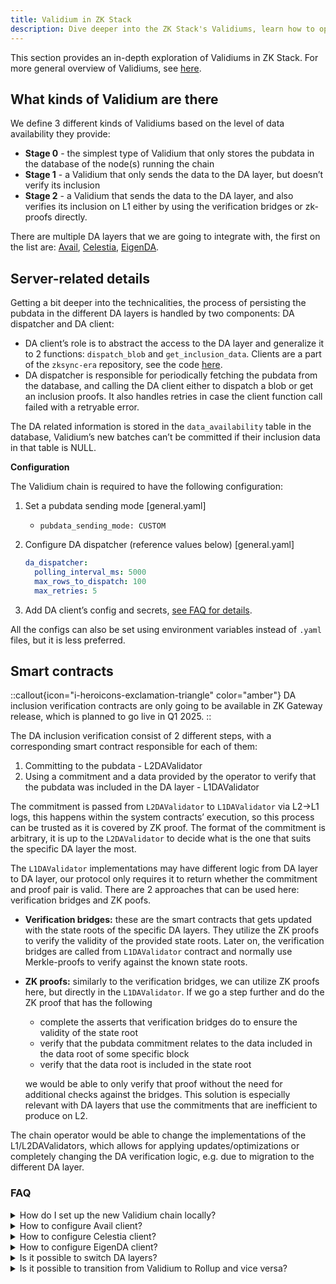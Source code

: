 ```yaml
---
title: Validium in ZK Stack
description: Dive deeper into the ZK Stack's Validiums, learn how to operate and configure them.
---
```


This section provides an in-depth exploration of Validiums in ZK Stack. For more general overview of Validiums,
see [here](../05.concepts/60.data-availability/20.validiums.md).

## What kinds of Validium are there

We define 3 different kinds of Validiums based on the level of data availability they provide:

- **Stage 0** - the simplest type of Validium that only stores the pubdata in the database of the node(s) running the
  chain
- **Stage 1** - a Validium that only sends the data to the DA layer, but doesn’t verify its inclusion
- **Stage 2** - a Validium that sends the data to the DA layer, and also verifies its inclusion on L1 either by using
  the verification bridges or zk-proofs directly.

There are multiple DA layers that we are going to integrate with, the first on the list are:
[Avail](https://www.availproject.org/), [Celestia](https://celestia.org/), [EigenDA](https://www.eigenda.xyz/).

## Server-related details

Getting a bit deeper into the technicalities, the process of persisting the pubdata in the different DA layers is
handled by two components: DA dispatcher and DA client:

- DA client’s role is to abstract the access to the DA layer and generalize it to 2 functions: `dispatch_blob`
  and `get_inclusion_data`. Clients are a part of the `zksync-era` repository, see the
  code [here](https://github.com/matter-labs/zksync-era/tree/main/core/node/da_clients/src).
- DA dispatcher is responsible for periodically fetching the pubdata from the database, and calling the DA client either
  to dispatch a blob or get an inclusion proofs. It also handles retries in case the client function call failed with a
  retryable error.

The DA related information is stored in the `data_availability` table in the database, Validium’s new batches can’t be
committed if their inclusion data in that table is NULL.

**Configuration**

The Validium chain is required to have the following configuration:

1. Set a pubdata sending mode [general.yaml]
    - `pubdata_sending_mode: CUSTOM`
2. Configure DA dispatcher (reference values below) [general.yaml]

    ```yaml
    da_dispatcher:
      polling_interval_ms: 5000
      max_rows_to_dispatch: 100
      max_retries: 5
    ```

3. Add DA client’s config and secrets, [see FAQ for details](#faq).

All the configs can also be set using environment variables instead of `.yaml` files, but it is less preferred.

## Smart contracts

::callout{icon="i-heroicons-exclamation-triangle" color="amber"}
DA inclusion verification contracts are only going to be available in ZK Gateway release, which is planned to go live in Q1 2025.
::

The DA inclusion verification consist of 2 different steps, with a corresponding smart contract responsible for each of
them:

1. Committing to the pubdata - L2DAValidator
2. Using a commitment and a data provided by the operator to verify that the pubdata was included in the DA layer -
   L1DAValidator

The commitment is passed from `L2DAValidator` to `L1DAValidator` via L2→L1 logs, this happens within the system
contracts’ execution, so this process can be trusted as it is covered by ZK proof. The format of the commitment is
arbitrary, it is up to the `L2DAValidator` to decide what is the one that suits the specific DA layer the most.

The `L1DAValidator` implementations may have different logic from DA layer to DA layer, our protocol only requires it to
return whether the commitment and proof pair is valid. There are 2 approaches that can be used here: verification
bridges and ZK poofs.

- **Verification bridges:** these are the smart contracts that gets updated with the state roots of the specific DA
  layers. They utilize the ZK proofs to verify the validity of the provided state roots. Later on, the verification
  bridges are called from `L1DAValidator` contract and normally use Merkle-proofs to verify against the known state
  roots.
- **ZK proofs:** similarly to the verification bridges, we can utilize ZK proofs here, but directly in
  the `L1DAValidator`. If we go a step further and do the ZK proof that has the following
  - complete the asserts that verification bridges do to ensure the validity of the state root
  - verify that the pubdata commitment relates to the data included in the data root of some specific block
  - verify that the data root is included in the state root

  we would be able to only verify that proof without the need for additional checks against the bridges. This solution
  is especially relevant with DA layers that use the commitments that are inefficient to produce on L2.

The chain operator would be able to change the implementations of the L1/L2DAValidators, which allows for applying
updates/optimizations or completely changing the DA verification logic, e.g. due to migration to the different DA layer.

### FAQ

<details>
<summary>How do I set up the new Validium chain locally?</summary>

1. Install `zkstack` following [this](https://github.com/matter-labs/zksync-era/tree/main/zkstack_cli) guide
2. `zkstack dev clean all` - to make sure you have an empty setup
3. `zkstack containers` - this creates the necessary docker containers
4. `zkstack ecosystem init` - init a default ecosystem (go with default options everywhere)
5. `zkstack chain create` - create a new chain, stick to the default options, but select Validium when prompted, use this
  chain as default (the last question there)
6. `zkstack chain init` - init the new chain
7. configure the client, see the sections below
8. `zkstack server --chain YOUR_CHAIN_NAME` - run the server

</details>

<details>
<summary>How to configure Avail client?</summary>

1. Add the following block to the `general.yaml`, values used are only an example:
    - Full client:

       ```yaml
       da_client:
         avail:
           bridge_api_url: https://bridge.somedomain.com
           timeout_ms: 10000
           full_client:
             api_node_url: wss://turing-rpc.avail.so/ws
             app_id: 1
       ```

    - Gas relay:

        ```yaml
        da_client:
          avail:
            bridge_api_url: https://bridge.somedomain.com
            timeout_ms: 10000
            gas_relay:
              gas_relay_api_url: https://gas-relay.domain.com
              max_retries: 5
        ```

2. Add the following block to the `secrets.yaml`:
    - Full client

       ```yaml
       da:
         avail:
           seed_phrase: YOUR_SEED_PHRASE
       ```

    - Gas relay

        ```yaml
        da:
          avail:
            gas_relay_api_key: YOUR_API_KEY
        ```

</details>

<details>
<summary>How to configure Celestia client?</summary>

1. Add the following block to the `general.yaml`, values used are only an example:

   ```yaml
    da_client:
      celestia:
        api_node_url: https://api-node.somedomain.com
        namespace: 000000000000000000000000000000000000ca1de12a5e2d5beb9ba9
        chain_id: mocha-4
        timeout_ms: 30000
    ```

2. Add the following block to the `secrets.yaml`:

    ```yaml
    da:
      celestia:
        private_key: YOUR_PRIVATE_KEY
    ```

</details>

<details>
<summary>How to configure EigenDA client?</summary>

## Common changes

Changes needed both for local and mainnet/testnet setup.

1. Add `da_client` to `etc/env/file_based/general.yaml`:

    ```yaml
    da_client:
      eigen:
        disperser_rpc: <your_desired_disperser>
        settlement_layer_confirmation_depth: 0
        eigenda_eth_rpc: <your_desired_rpc>
        eigenda_svc_manager_address: <your_desired_address>
        wait_for_finalization: false
        authenticated: true
        g1_url: <your_desired_url_to_g1_point>
        g2_url: <your_desired_url_to_g2_point>
        chain_id: <your_desired_chain_id>
    ```

2. Also set the private key in `etc/env/file_based/secrets.yaml`:

    ```yaml
    da:
      eigen:
        private_key: YOUR_PRIVATE_KEY
    ```

## Local Setup

1. Install `zkstack`

    ```bash
    cargo install --path zkstack_cli/crates/zkstack --force --locked
    ```

2. Start containers

    ```bash
    zkstack containers --observability true
    ```

3. Create `eigen_da` chain

    ```bash
    zkstack chain create \
              --chain-name eigen_da \
              --chain-id sequential \
              --prover-mode no-proofs \
              --wallet-creation localhost \
              --l1-batch-commit-data-generator-mode validium \
              --base-token-address 0x0000000000000000000000000000000000000001 \
              --base-token-price-nominator 1 \
              --base-token-price-denominator 1 \
              --set-as-default false
    ```

4. Initialize created ecosystem

    ```bash
    zkstack ecosystem init \
              --deploy-paymaster true \
              --deploy-erc20 true \
              --deploy-ecosystem true \
              --l1-rpc-url http://127.0.0.1:8545 \
              --server-db-url=postgres://postgres:notsecurepassword@localhost:5432 \
              --server-db-name=zksync_server_localhost_eigen_da \
              --chain eigen_da \
              --verbose
    ```

    You may enable observability here if you want to.

5. Start the server

    ```bash
    zkstack server --chain eigen_da
    ```

## Mainnet/Testnet setup

### Modify localhost chain id number

Modify line 32 in `zk_toolbox/crates/types/src/l1_network.rs`:

  ```rs
  L1Network::Localhost => 17000,
  ```

Then recompile the zkstack:

  ```bash
  cargo install --path zkstack_cli/crates/zkstack --force --locked
  ```

### Used wallets

Modify `etc/env/file_based/wallets.yaml` and `configs/wallets.yaml` with the following wallets:

  ```yaml
  # Use your own holesky wallets, be sure they have enough funds
  ```

> ⚠️ Some steps distribute ~5000ETH to some wallets, modify `AMOUNT_FOR_DISTRIBUTION_TO_WALLETS` to a lower value if
> needed.

### Create and initialize the ecosystem

(be sure to have postgres container running on the background)

  ```bash
  zkstack chain create \
            --chain-name holesky_eigen_da \
            --chain-id 114411 \
            --prover-mode no-proofs \
            --wallet-creation localhost \
            --l1-batch-commit-data-generator-mode validium \
            --base-token-address 0x0000000000000000000000000000000000000001 \
            --base-token-price-nominator 1 \
            --base-token-price-denominator 1 \
            --set-as-default false

  zkstack ecosystem init \
            --deploy-paymaster true \
            --deploy-erc20 true \
            --deploy-ecosystem true \
            --l1-rpc-url $HOLESKY_RPC_URL \
            --server-db-url=postgres://postgres:notsecurepassword@localhost:5432 \
            --server-db-name=zksync_server_holesky_eigen_da \
            --prover-db-url=postgres://postgres:notsecurepassword@localhost:5432 \
            --prover-db-name=zksync_prover_holesky_eigen_da \
            --chain holesky_eigen_da \
            --verbose
  ```

### Start the server

  ```bash
  zkstack server --chain holesky_eigen_da
  ```

</details>

<details>
<summary>Is it possible to switch DA layers?</summary>

Yes, it is possible.

- For stage 0 and stage 1 Validiums it is enough to change the client configuration and secrets.
- For stage 2 Validiums, the operator would need to deploy new L1/L2DAValidator contracts and change their addresses
  in the contracts that call them.

The exact details will be provided later, when the process is fully established.
</details>

<details>
<summary>Is it possible to transition from Validium to Rollup and vice versa?</summary>

Yes, it is possible, the process would be the same as switching DA layers.

Rollup L1/L2 DA validators are the same kind of contracts as the Validium ones, as they are also an implementations of
the same interface,
so the procedure wouldn't differ a lot.
</details>
